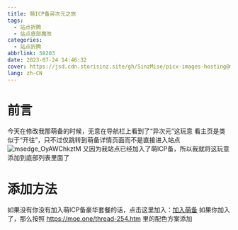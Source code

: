 ```yaml
---
title: 萌ICP备异次元之旅
tags:
  - 站点折腾
  - 站点底部魔改
categories:
  - 站点折腾
abbrlink: 58203
date: 2023-07-24 14:46:32
cover: https://jsd.cdn.storisinz.site/gh/SinzMise/picx-images-hosting@master/20240118/msedge_3aLdvwLt31.2bmcuelg2vms.webp
lang: zh-CN
---
```

# 前言
今天在修改我那萌备的时候，无意在导航栏上看到了“异次元”这玩意
看主页是类似于“开往”，只不过仅跳转到萌备详情页面而不是直接进入站点
![msedge_OyAWChkztM](https://jsd.cdn.storisinz.site/gh/SinzMise/picx-images-hosting@master/20230724/msedge_OyAWChkztM.5m8n4321oak0.webp)
又因为我站点已经加入了萌ICP备，所以我就将这玩意添加到底部列表里面了

# 添加方法
如果没有你没有加入萌ICP备豪华套餐的话，点击这里加入：[加入萌备](https://icp.gov.moe/join.php)
如果你加入了，那么按照 https://moe.one/thread-254.htm 里的配色方案添加